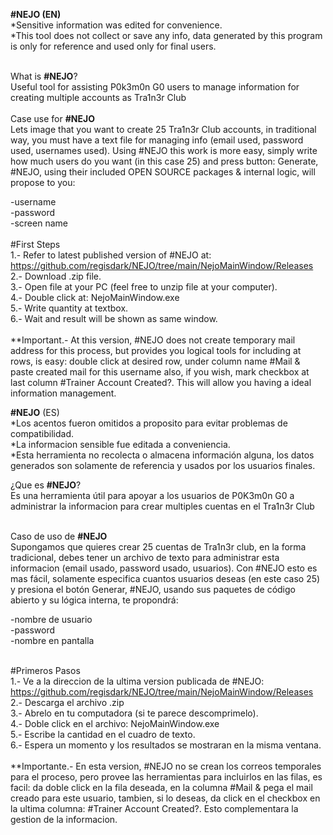 <b>#NEJO (EN)</b><br/>
*Sensitive information was edited for convenience. <br/>
*This tool does not collect or save any info, data generated by this program is only for reference and used only for final users.

<br/>
What is <b>#NEJO</b>?<br/>
Useful tool for assisting P0k3m0n G0 users to manage information for creating multiple accounts as Tra1n3r Club
<br/><br/>
Case use for <b>#NEJO</b><br/>
Lets image that you want to create 25 Tra1n3r Club accounts, in traditional way, you must have a text file for managing info (email used, password used, usernames used). Using #NEJO this work is more easy, simply write how much users do you want (in this case 25) and press button: Generate, #NEJO, using their included OPEN SOURCE packages & internal logic, will propose to you: <br/>

-username<br/>
-password<br/>
-screen name<br/><br/>
#First Steps <br/>
1.- Refer to latest published version of #NEJO at: https://github.com/regisdark/NEJO/tree/main/NejoMainWindow/Releases <br/>
2.- Download .zip file.<br/>
3.- Open file at your PC (feel free to unzip file at your computer).<br/>
4.- Double click at: NejoMainWindow.exe<br/>
5.- Write quantity at textbox.<br/>
6.- Wait and result will be shown as same window.<br/><br/>
**Important.- At this version, #NEJO does not create temporary mail address for this process, but provides you logical tools for including at rows, is easy: double click at desired row, under column name #Mail & paste created mail for this username also, if you wish, mark checkbox at last column #Trainer Account Created?. This will allow you having a ideal information management.

<b>#NEJO</b> (ES) <br/>
*Los acentos fueron omitidos a proposito para evitar problemas de compatibilidad.<br/>
*La informacion sensible fue editada a conveniencia. <br/>
*Esta herramienta no recolecta o almacena información alguna, los datos generados son solamente de referencia y usados por los usuarios finales.<br/>

¿Que es <b>#NEJO</b>?<br/>
Es una herramienta útil para apoyar a los usuarios de P0K3m0n G0 a administrar la informacion para crear multiples cuentas en el Tra1n3r Club<br/><br/>

Caso de uso de <b>#NEJO</b><br/>
Supongamos que quieres crear 25 cuentas de Tra1n3r club, en la forma tradicional, debes tener un archivo de texto para administrar esta informacion (email usado, password usado, usuarios). Con #NEJO esto es mas fácil, solamente especifica cuantos usuarios deseas (en este caso 25) y presiona el botón Generar, #NEJO, usando sus paquetes de código abierto y su lógica interna, te propondrá:<br/>

-nombre de usuario<br/>
-password<br/>
-nombre en pantalla<br/><br/>

#Primeros Pasos <br/>
1.- Ve a la direccion de la ultima version publicada de #NEJO: https://github.com/regisdark/NEJO/tree/main/NejoMainWindow/Releases <br/>
2.- Descarga el archivo .zip<br/>
3.- Abrelo en tu computadora (si te parece descomprimelo).<br/>
4.- Doble click en el archivo: NejoMainWindow.exe<br/>
5.- Escribe la cantidad en el cuadro de texto.<br/>
6.- Espera un momento y los resultados se mostraran en la misma ventana.<br/><br/>
**Importante.- En esta version, #NEJO no se crean los correos temporales para el proceso, pero provee las herramientas para incluirlos en las filas, es facil: da doble click en la fila deseada, en la columna #Mail &  pega el mail creado para este usuario, tambien, si lo deseas, da click en el checkbox en la ultima columna: #Trainer Account Created?. Esto complementara la gestion de la informacion.
